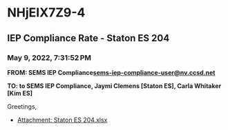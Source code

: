 # NHjEIX7Z9-4
## IEP Compliance Rate - Staton ES 204
### May 9, 2022, 7:31:52 PM
**FROM: SEMS IEP Compliance<sems-iep-compliance-user@nv.ccsd.net>**

**TO: to SEMS IEP Compliance, Jaymi Clemens [Staton ES], Carla Whitaker [Kim ES]**


Greetings,  





* [Attachment: Staton ES 204.xlsx](NHjEIX7Z9-4-attachment-1.xlsx)
